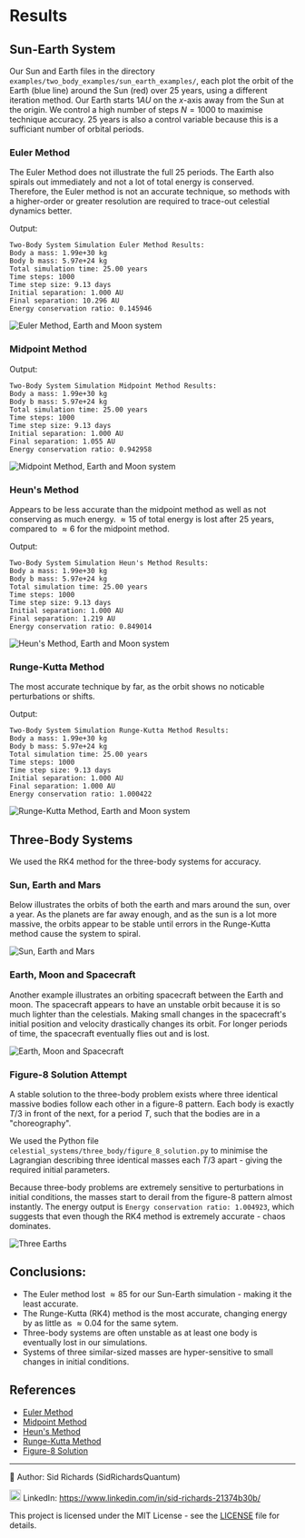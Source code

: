 # Results

## Sun-Earth System

Our Sun and Earth files in the directory ```examples/two_body_examples/sun_earth_examples/```, each plot the orbit of the Earth (blue line) around the Sun (red) over $25$ years, using a different iteration method.
Our Earth starts $1AU$ on the $x$-axis away from the Sun at the origin.
We control a high number of steps $N=1000$ to maximise technique accuracy.
$25$ years is also a control variable because this is a sufficiant number of orbital periods.

### Euler Method

The Euler Method does not illustrate the full $25$ periods.
The Earth also spirals out immediately and not a lot of total energy is conserved.
Therefore, the Euler method is not an accurate technique, so methods with a higher-order or greater resolution are required to trace-out celestial dynamics better.

Output:
```
Two-Body System Simulation Euler Method Results:
Body a mass: 1.99e+30 kg
Body b mass: 5.97e+24 kg
Total simulation time: 25.00 years
Time steps: 1000
Time step size: 9.13 days
Initial separation: 1.000 AU
Final separation: 10.296 AU
Energy conservation ratio: 0.145946
```
![Euler Method, Earth and Moon system](images/sun_earth_euler.png)

### Midpoint Method

Output:
```
Two-Body System Simulation Midpoint Method Results:
Body a mass: 1.99e+30 kg
Body b mass: 5.97e+24 kg
Total simulation time: 25.00 years
Time steps: 1000
Time step size: 9.13 days
Initial separation: 1.000 AU
Final separation: 1.055 AU
Energy conservation ratio: 0.942958
```
![Midpoint Method, Earth and Moon system](images/sun_earth_midpoint.png)

### Heun's Method

Appears to be less accurate than the midpoint method as well as not conserving as much energy.
$\approx 15%$ of total energy is lost after $25$ years, compared to $\approx 6%$ for the midpoint method.

Output:
```
Two-Body System Simulation Heun's Method Results:
Body a mass: 1.99e+30 kg
Body b mass: 5.97e+24 kg
Total simulation time: 25.00 years
Time steps: 1000
Time step size: 9.13 days
Initial separation: 1.000 AU
Final separation: 1.219 AU
Energy conservation ratio: 0.849014
```
![Heun's Method, Earth and Moon system](images/sun_earth_heuns.png)

### Runge-Kutta Method

The most accurate technique by far, as the orbit shows no noticable perturbations or shifts.

Output:
```
Two-Body System Simulation Runge-Kutta Method Results:
Body a mass: 1.99e+30 kg
Body b mass: 5.97e+24 kg
Total simulation time: 25.00 years
Time steps: 1000
Time step size: 9.13 days
Initial separation: 1.000 AU
Final separation: 1.000 AU
Energy conservation ratio: 1.000422
```
![Runge-Kutta Method, Earth and Moon system](images/sun_earth_runge_kutta.png)

## Three-Body Systems

We used the RK4 method for the three-body systems for accuracy.

### Sun, Earth and Mars

Below illustrates the orbits of both the earth and mars around the sun, over a year.
As the planets are far away enough, and as the sun is a lot more massive, the orbits appear to be stable until errors in the Runge-Kutta method cause the system to spiral.

![Sun, Earth and Mars](images/earth_mars_sun.png)

### Earth, Moon and Spacecraft

Another example illustrates an orbiting spacecraft between the Earth and moon.
The spacecraft appears to have an unstable orbit because it is so much lighter than the celestials.
Making small changes in the spacecraft's initial position and velocity drastically changes its orbit.
For longer periods of time, the spacecraft eventually flies out and is lost.

![Earth, Moon and Spacecraft](images/earth_moon_spacecraft.png)

### Figure-8 Solution Attempt

A stable solution to the three-body problem exists where three identical massive bodies follow each other in a figure-8 pattern.
Each body is exactly $T/3$ in front of the next, for a period $T$, such that the bodies are in a "choreography".

We used the Python file ```celestial_systems/three_body/figure_8_solution.py``` to minimise the Lagrangian describing three identical masses each $T/3$ apart - giving the required initial parameters.

Because three-body problems are extremely sensitive to perturbations in initial conditions, the masses start to derail from the figure-8 pattern almost instantly.
The energy output is ```Energy conservation ratio: 1.004923```, which suggests that even though the RK4 method is extremely accurate - chaos dominates.

![Three Earths](images/three_earths.png)

## Conclusions:
- The Euler method lost $\approx 85%$ for our Sun-Earth simulation - making it the least accurate.
- The Runge-Kutta (RK4) method is the most accurate, changing energy by as little as $\approx 0.04%$ for the same sytem.
- Three-body systems are often unstable as at least one body is eventually lost in our simulations.
- Systems of three similar-sized masses are hyper-sensitive to small changes in initial conditions.

## References

- [Euler Method](https://en.m.wikipedia.org/wiki/Euler_method)
- [Midpoint Method](https://en.m.wikipedia.org/wiki/Midpoint_method)
- [Heun's Method](https://en.wikipedia.org/wiki/Heun%27s_method)
- [Runge-Kutta Method](https://en.m.wikipedia.org/wiki/Runge–Kutta_methods)
- [Figure-8 Solution](https://en.m.wikipedia.org/wiki/Three-body_problem)

---

📘 Author: Sid Richards (SidRichardsQuantum)

<img src="https://cdn.jsdelivr.net/gh/devicons/devicon/icons/linkedin/linkedin-original.svg" width="20" /> LinkedIn: https://www.linkedin.com/in/sid-richards-21374b30b/

This project is licensed under the MIT License - see the [LICENSE](LICENSE) file for details.
